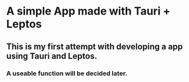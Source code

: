 # A simple App made with Tauri + Leptos

## This is my first attempt with developing a app using Tauri and Leptos.

### A useable function will be decided later.

